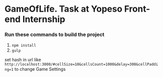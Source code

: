 # GameOfLife. Task at Yopeso Front-end Internship
### Run these commands to build the project
1. `npm install`
2. `gulp`

set hash in url like `http://localhost:3000/#cellSize=10&cellsCount=1000&delay=300&cellPadding=1` to change Game Settings
